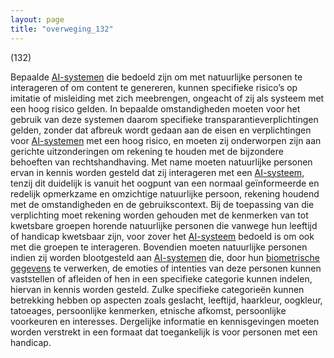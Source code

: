 ```yaml
---
layout: page
title: "overweging_132"
---
```


(132)

Bepaalde [AI-systemen](a3.md#^ai-systeem) die bedoeld zijn om met natuurlijke personen te interageren of om content te genereren, kunnen specifieke risico’s op imitatie of misleiding met zich meebrengen, ongeacht of zij als systeem met een hoog risico gelden. In bepaalde omstandigheden moeten voor het gebruik van deze systemen daarom specifieke transparantieverplichtingen gelden, zonder dat afbreuk wordt gedaan aan de eisen en verplichtingen voor [AI-systemen](a3.md#^ai-systeem) met een hoog risico, en moeten zij onderworpen zijn aan gerichte uitzonderingen om rekening te houden met de bijzondere behoeften van rechtshandhaving. Met name moeten natuurlijke personen ervan in kennis worden gesteld dat zij interageren met een [AI-systeem](a3.md#^ai-systeem), tenzij dit duidelijk is vanuit het oogpunt van een normaal geïnformeerde en redelijk opmerkzame en omzichtige natuurlijke persoon, rekening houdend met de omstandigheden en de gebruikscontext. Bij de toepassing van die verplichting moet rekening worden gehouden met de kenmerken van tot kwetsbare groepen horende natuurlijke personen die vanwege hun leeftijd of handicap kwetsbaar zijn, voor zover het [AI-systeem](a3.md#^ai-systeem) bedoeld is om ook met die groepen te interageren. Bovendien moeten natuurlijke personen indien zij worden blootgesteld aan [AI-systemen](a3.md#^ai-systeem) die, door hun [biometrische gegevens](a3.md#^biog) te verwerken, de emoties of intenties van deze personen kunnen vaststellen of afleiden of hen in een specifieke categorie kunnen indelen, hiervan in kennis worden gesteld. Zulke specifieke categorieën kunnen betrekking hebben op aspecten zoals geslacht, leeftijd, haarkleur, oogkleur, tatoeages, persoonlijke kenmerken, etnische afkomst, persoonlijke voorkeuren en interesses. Dergelijke informatie en kennisgevingen moeten worden verstrekt in een formaat dat toegankelijk is voor personen met een handicap.